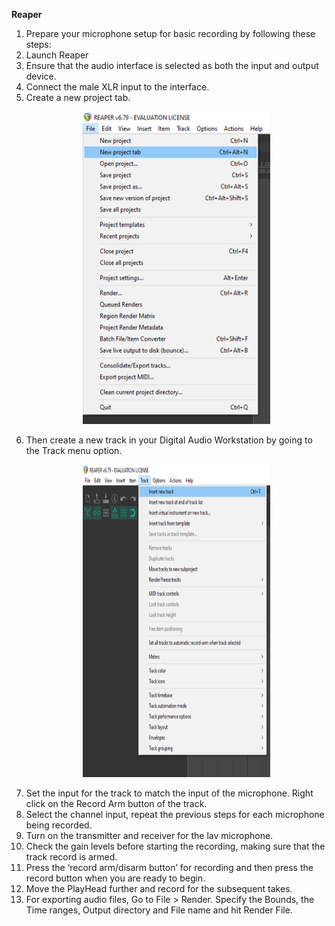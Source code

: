 **Reaper**
1. Prepare your microphone setup for basic recording by following these steps:
2. Launch Reaper
3. Ensure that the audio interface is selected as both the input and output device. 
4. Connect the male XLR input to the interface.
5. Create a new project tab.
       <p align="center">
     <img src="images/reaper/project.png" width="300" height="500" alt="Open Device">
   </p>
7. Then create a new track in your Digital Audio Workstation by going to the Track menu option.
       <p align="center">
     <img src="images/reaper/track.png" width="300" height="500" alt="Open Device">
   </p>
9. Set the input for the track to match the input of the microphone. Right click on the Record Arm button of the track.
10. Select the channel input, repeat the previous steps for each microphone being recorded.
11. Turn on the transmitter and receiver for the lav microphone.
12. Check the gain levels before starting the recording, making sure that the track record is armed.
13. Press the ‘record arm/disarm button’ for recording and then press the record button when you are ready to begin.
14. Move the PlayHead further and record for the subsequent takes.
15. For exporting audio files, Go to File > Render. Specify the Bounds, the Time ranges, Output directory and File name and hit Render File.

